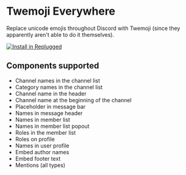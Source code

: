 # Twemoji Everywhere

Replace unicode emojis throughout Discord with Twemoji (since they apparently aren't able to do it
themselves).

[![Install in Replugged](https://img.shields.io/badge/-Install%20in%20Replugged-blue?style=for-the-badge&logo=none)](https://replugged.dev/install?identifier=asportnoy/twemoji-everywhere&source=github)

## Components supported

- Channel names in the channel list
- Category names in the channel list
- Channel name in the header
- Channel name at the beginning of the channel
- Placeholder in message bar
- Names in message header
- Names in member list
- Names in member list popout
- Roles in the member list
- Roles on profile
- Names in user profile
- Embed author names
- Embed footer text
- Mentions (all types)
